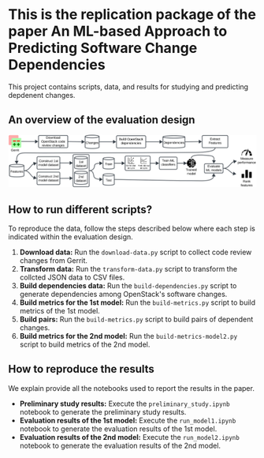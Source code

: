 # This is the replication package of the paper **An ML-based Approach to Predicting Software Change Dependencies**

This project contains scripts, data, and results for studying and predicting depdenent changes.

## An overview of the evaluation design

![Methodology design](Figures/methodology.png)

## How to run different scripts?

To reproduce the data, follow the steps described below where each step is indicated within the evaluation design.

1. **Download data:** Run the `download-data.py` script to collect code review changes from Gerrit.
2. **Transform data:** Run the `transform-data.py` script to transform the collcted JSON data to CSV files.
3. **Build dependencies data:** Run the `build-dependencies.py` script to generate dependencies among OpenStack's software changes.
4. **Build metrics for the 1st model:** Run the `build-metrics.py` script to build metrics of the 1st model.
5. **Build pairs:** Run the `build-metrics.py` script to build pairs of dependent changes.
6. **Build metrics for the 2nd model:** Run the `build-metrics-model2.py` script to build metrics of the 2nd model.

## How to reproduce the results

We explain provide all the notebooks used to report the results in the paper.

- **Preliminary study results:** Execute the `preliminary_study.ipynb` notebook to generate the preliminary study results.
- **Evaluation results of the 1st model:** Execute the `run_model1.ipynb` notebook to generate the evaluation results of the 1st model.
- **Evaluation results of the 2nd model:** Execute the `run_model2.ipynb` notebook to generate the evaluation results of the 2nd model.
